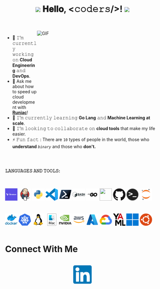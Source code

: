 
<h1 align="center">
  <img src="GIF/Earth.gif" width="24px">
  𝐇𝐞𝐥𝐥𝐨, &lt;𝚌𝚘𝚍𝚎𝚛𝚜/&gt;!
  <img src="GIF/Hi.gif" width="40px" />
</h1>

<br/>
<br/>

<img align="right" height="250" width="400" alt="GIF" src="GIF/image.gif"/>

- 🔭 𝙸’𝚖 𝚌𝚞𝚛𝚛𝚎𝚗𝚝𝚕𝚢 𝚠𝚘𝚛𝚔𝚒𝚗𝚐 𝚘𝚗 **Cloud Engineering** 𝚊𝚗𝚍 **DevOps**.
-  💬 Ask me about how to speed up cloud development with **[Runiac](https://github.com/Optum/runiac)**!
- 🌱 𝙸’𝚖 𝚌𝚞𝚛𝚛𝚎𝚗𝚝𝚕𝚢 𝚕𝚎𝚊𝚛𝚗𝚒𝚗𝚐 **Go Lang** 𝚊𝚗𝚍 **Machine Learning at scale**.
- 👯 𝙸’𝚖 𝚕𝚘𝚘𝚔𝚒𝚗𝚐 𝚝𝚘 𝚌𝚘𝚕𝚕𝚊𝚋𝚘𝚛𝚊𝚝𝚎 𝚘𝚗 **cloud tools** that make my life easier.
- ⚡ 𝙵𝚞𝚗 𝚏𝚊𝚌𝚝 : There are `10` types of people in the world, those who **understand** *`binary`* and those who **don't.**

<br/>
<br/>

**𝙻𝙰𝙽𝙶𝚄𝙰𝙶𝙴𝚂 𝙰𝙽𝙳 𝚃𝙾𝙾𝙻𝚂:**  

<br/>
<br/>

<a align= "center">
  <code><img height="40" width="40" src="https://raw.githubusercontent.com/github/explore/9d27ca19153a1355b3d6ad5106ade6659ccba113/topics/terraform/terraform.png"></code>
  <code><img height="40" width="40" src="https://raw.githubusercontent.com/github/explore/main/topics/jenkins/jenkins.png"></code>
  <code><img height="40" width="40" src="https://raw.githubusercontent.com/github/explore/80688e429a7d4ef2fca1e82350fe8e3517d3494d/topics/python/python.png"></code>
  <code><img height="40" width="40" src="https://raw.githubusercontent.com/github/explore/main/topics/visual-studio-code/visual-studio-code.png"></code>
  <code><img height="40" width="40" src="https://raw.githubusercontent.com/github/explore/main/topics/powershell/powershell.png"></code>
  <code><img height="40" width="40" src="https://raw.githubusercontent.com/github/explore/main/topics/bash/bash.png"></code>
  <code><img height="40" width="40" src="https://raw.githubusercontent.com/github/explore/main/topics/go/go.png"></code>
  <code><img height="40" width="40" src="https://upload.wikimedia.org/wikipedia/commons/thumb/3/3f/Git_icon.svg/1024px-Git_icon.svg.png"></code>
  <code><img height="40" width="40" src="https://raw.githubusercontent.com/github/explore/main/topics/github/github.png"></code>
  <code><img height="40" width="40" src="https://raw.githubusercontent.com/github/explore/main/topics/terminal/terminal.png"></code>
  <code><img height="40" width="40" src="https://raw.githubusercontent.com/github/explore/80688e429a7d4ef2fca1e82350fe8e3517d3494d/topics/jupyter-notebook/jupyter-notebook.png"></code>
</a>

#

<a align = "center"> 
  <code><img height="40" width="40" src="https://raw.githubusercontent.com/github/explore/main/topics/docker/docker.png"></code>
  <code><img height="40" width="40" src="https://raw.githubusercontent.com/github/explore/main/topics/kubernetes/kubernetes.png"></code>
  <code><img height="40" width="40" src="https://raw.githubusercontent.com/github/explore/main/topics/linux/linux.png"></code>
  <code><img height="40" width="40" src="https://raw.githubusercontent.com/github/explore/main/topics/macos/macos.png"></code>
  <code><img height="40" width="40" src="https://raw.githubusercontent.com/github/explore/main/topics/nvidia/nvidia.png"></code>
  <code><img height="40" width="40" src="https://raw.githubusercontent.com/github/explore/main/topics/aws/aws.png"></code>
  <code><img height="40" width="40" src="https://raw.githubusercontent.com/github/explore/main/topics/azure/azure.png"></code>
  <code><img height="40" width="40" src="https://raw.githubusercontent.com/github/explore/main/topics/google-cloud/google-cloud.png"></code>
  <code><img height="40" width="40" src="https://raw.githubusercontent.com/github/explore/main/topics/yaml/yaml.png"></code>
  <code><img height="40" width="40" src="https://raw.githubusercontent.com/github/explore/main/topics/windows/windows.png"></code>
  <code><img height="40" width="40" src="https://raw.githubusercontent.com/github/explore/80688e429a7d4ef2fca1e82350fe8e3517d3494d/topics/ubuntu/ubuntu.png"></code>
</a>

<br/>
<br/>

<h1>
  Connect With Me
</h1>

<p align="center">
  <br>
  <a href="https://www.linkedin.com/in/matthewkrouse/" target="_blank">
    <code><img height="60" width="60" src="SVG/linkedin.svg"/></code>
  </a> 
</p>
<br/>

<br/>
<br/> 
